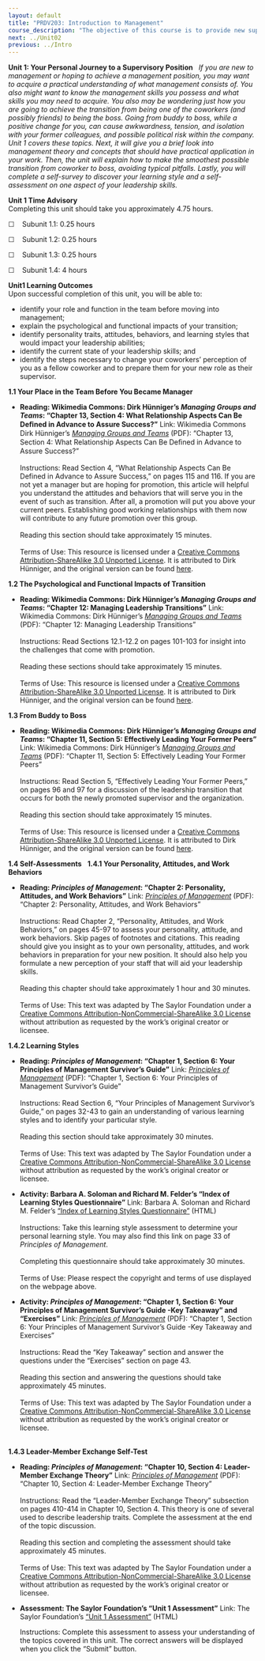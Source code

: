 ```yaml
---
layout: default
title: "PRDV203: Introduction to Management"
course_description: "The objective of this course is to provide new supervisors or managers with the basic, practical knowledge necessary for their new positions."
next: ../Unit02
previous: ../Intro
---
```

**Unit 1: Your Personal Journey to a Supervisory Position** <span
id="1"></span> 
*If you are new to management or hoping to achieve a management
position, you may want to acquire a practical understanding of what
management consists of. You also might want to know the management
skills you possess and what skills you may need to acquire. You also may
be wondering just how you are going to achieve the transition from being
one of the coworkers (and possibly friends) to being the boss. Going
from buddy to boss, while a positive change for you, can cause
awkwardness, tension, and isolation with your former colleagues, and
possible political risk within the company.*  
 *Unit 1 covers these topics. Next, it will give you a brief look into
management theory and concepts that should have practical application in
your work. Then, the unit will explain how to make the smoothest
possible transition from coworker to boss, avoiding typical pitfalls.
Lastly, you will complete a self-survey to discover your learning style
and a self-assessment on one aspect of your leadership skills.*

**Unit 1 Time Advisory**  
Completing this unit should take you approximately 4.75 hours.  
  
 ☐    Subunit 1.1: 0.25 hours  
  
 ☐    Subunit 1.2: 0.25 hours  
  
 ☐    Subunit 1.3: 0.25 hours  
  
 ☐    Subunit 1.4: 4 hours

**Unit1 Learning Outcomes**  
Upon successful completion of this unit, you will be able to:
-   identify your role and function in the team before moving into
    management;
-   explain the psychological and functional impacts of your transition;
-   identify personality traits, attitudes, behaviors, and learning
    styles that would impact your leadership abilities;
-   identify the current state of your leadership skills; and
-   identify the steps necessary to change your coworkers’ perception of
    you as a fellow coworker and to prepare them for your new role as
    their supervisor.

**1.1 Your Place in the Team Before You Became Manager** <span
id="1.1"></span> 
-   **Reading: Wikimedia Commons: Dirk Hünniger’s *Managing Groups and
    Teams*: “Chapter 13, Section 4: What Relationship Aspects Can Be
    Deﬁned in Advance to Assure Success?”**
    Link: Wikimedia Commons Dirk Hünniger’s *[Managing Groups and
    Teams](http://upload.wikimedia.org/wikipedia/commons/4/42/Managing_Groups_and_Teams.pdf)*
    (PDF): “Chapter 13, Section 4: What Relationship Aspects Can Be
    Deﬁned in Advance to Assure Success?”  
        
     Instructions: Read Section 4, “What Relationship Aspects Can Be
    Defined in Advance to Assure Success,” on pages 115 and 116. If you
    are not yet a manager but are hoping for promotion, this article
    will helpful you understand the attitudes and behaviors that will
    serve you in the event of such as transition. After all, a promotion
    will put you above your current peers. Establishing good working
    relationships with them now will contribute to any future promotion
    over this group.  
        
     Reading this section should take approximately 15 minutes.  
        
     Terms of Use: This resource is licensed under a [Creative Commons
    Attribution-ShareAlike 3.0 Unported
    License](http://creativecommons.org/licenses/by-sa/3.0/). It is
    attributed to Dirk Hünniger, and the original version can be found
    [here](http://upload.wikimedia.org/wikipedia/commons/4/42/Managing_Groups_and_Teams.pdf).

**1.2 The Psychological and Functional Impacts of Transition** <span
id="1.2"></span> 
-   **Reading: Wikimedia Commons: Dirk Hünniger’s *Managing Groups and
    Teams*: “Chapter 12: Managing Leadership Transitions”**
    Link: Wikimedia Commons: Dirk Hünniger’s *[Managing Groups and
    Teams](http://upload.wikimedia.org/wikipedia/commons/4/42/Managing_Groups_and_Teams.pdf)*
    (PDF): “Chapter 12: Managing Leadership Transitions”  
        
     Instructions: Read Sections 12.1-12.2 on pages 101-103 for insight
    into the challenges that come with promotion.  
        
     Reading these sections should take approximately 15 minutes.  
        
     Terms of Use: This resource is licensed under a [Creative Commons
    Attribution-ShareAlike 3.0 Unported
    License](http://creativecommons.org/licenses/by-sa/3.0/). It is
    attributed to Dirk Hünniger, and the original version can be found
    [here](http://upload.wikimedia.org/wikipedia/commons/4/42/Managing_Groups_and_Teams.pdf).

**1.3 From Buddy to Boss** <span id="1.3"></span> 
-   **Reading: Wikimedia Commons: Dirk Hünniger’s *Managing Groups and
    Teams*: “Chapter 11, Section 5: Effectively Leading Your Former
    Peers”**
    Link: Wikimedia Commons: Dirk Hünniger’s *[Managing Groups and
    Teams](http://upload.wikimedia.org/wikipedia/commons/4/42/Managing_Groups_and_Teams.pdf)*
    (PDF): “Chapter 11, Section 5: Effectively Leading Your Former
    Peers”  
        
     Instructions: Read Section 5, “Effectively Leading Your Former
    Peers,” on pages 96 and 97 for a discussion of the leadership
    transition that occurs for both the newly promoted supervisor and
    the organization.  
        
     Reading this section should take approximately 15 minutes.  
        
     Terms of Use: This resource is licensed under a [Creative Commons
    Attribution-ShareAlike 3.0 Unported
    License](http://creativecommons.org/licenses/by-sa/3.0/). It is
    attributed to Dirk Hünniger, and the original version can be found
    [here](http://upload.wikimedia.org/wikipedia/commons/4/42/Managing_Groups_and_Teams.pdf).

**1.4 Self-Assessments** <span id="1.4"></span> 
**1.4.1 Your Personality, Attitudes, and Work Behaviors** <span
id="1.4.1"></span> 
-   **Reading: *Principles of Management*: “Chapter 2: Personality,
    Attitudes, and Work Behaviors”**
    Link: *[Principles of
    Management](http://www.saylor.org/site/textbooks/Principles%20of%20Management.pdf)*
    (PDF): “Chapter 2: Personality, Attitudes, and Work Behaviors”  
        
     Instructions: Read Chapter 2, “Personality, Attitudes, and Work
    Behaviors,” on pages 45-97 to assess your personality, attitude, and
    work behaviors. Skip pages of footnotes and citations. This reading
    should give you insight as to your own personality, attitudes, and
    work behaviors in preparation for your new position. It should also
    help you formulate a new perception of your staff that will aid your
    leadership skills.  
        
     Reading this chapter should take approximately 1 hour and 30
    minutes.  
        
     Terms of Use: This text was adapted by The Saylor Foundation under
    a [Creative Commons Attribution-NonCommercial-ShareAlike 3.0
    License](http://creativecommons.org/licenses/by-nc-sa/3.0/) without
    attribution as requested by the work’s original creator or licensee.

**1.4.2 Learning Styles** <span id="1.4.2"></span> 
-   **Reading: *Principles of Management*: “Chapter 1, Section 6: Your
    Principles of Management Survivor’s Guide”**
    Link: *[Principles of
    Management](http://www.saylor.org/site/textbooks/Principles%20of%20Management.pdf)*
    (PDF): “Chapter 1, Section 6: Your Principles of Management
    Survivor’s Guide”  
        
     Instructions: Read Section 6, “Your Principles of Management
    Survivor’s Guide,” on pages 32-43 to gain an understanding of
    various learning styles and to identify your particular style.  
        
     Reading this section should take approximately 30 minutes.  
        
     Terms of Use: This text was adapted by The Saylor Foundation under
    a [Creative Commons Attribution-NonCommercial-ShareAlike 3.0
    License](http://creativecommons.org/licenses/by-nc-sa/3.0/) without
    attribution as requested by the work’s original creator or licensee.

-   **Activity: Barbara A. Soloman and Richard M. Felder’s “Index of
    Learning Styles Questionnaire”**
    Link: Barbara A. Soloman and Richard M. Felder’s [“Index of Learning
    Styles
    Questionnaire”](http://www.engr.ncsu.edu/learningstyles/ilsweb.html)
    (HTML)  
        
     Instructions: Take this learning style assessment to determine your
    personal learning style. You may also find this link on page 33 of
    *Principles of Management*.  
        
     Completing this questionnaire should take approximately 30
    minutes.  
        
     Terms of Use: Please respect the copyright and terms of use
    displayed on the webpage above.

-   **Activity: *Principles of Management*: “Chapter 1, Section 6: Your
    Principles of Management Survivor’s Guide -Key Takeaway” and
    “Exercises”**
    Link: *[Principles of
    Management](http://www.saylor.org/site/textbooks/Principles%20of%20Management.pdf)*
    (PDF): “Chapter 1, Section 6: Your Principles of Management
    Survivor’s Guide -Key Takeaway and Exercises”  
        
     Instructions: Read the “Key Takeaway” section and answer the
    questions under the “Exercises” section on page 43.  
        
     Reading this section and answering the questions should take
    approximately 45 minutes.  
        
     Terms of Use: This text was adapted by The Saylor Foundation under
    a [Creative Commons Attribution-NonCommercial-ShareAlike 3.0
    License](http://creativecommons.org/licenses/by-nc-sa/3.0/) without
    attribution as requested by the work’s original creator or
    licensee.  
      

**1.4.3 Leader-Member Exchange Self-Test** <span id="1.4.3"></span> 
-   **Reading: *Principles of Management*: “Chapter 10, Section 4:
    Leader-Member Exchange Theory”**
    Link: *[Principles of
    Management](http://www.saylor.org/site/wp-content/uploads/2013/06/Principles%20of%20ManagementNEW.pdf)*
    (PDF): “Chapter 10, Section 4: Leader-Member Exchange Theory”  
        
     Instructions: Read the “Leader-Member Exchange Theory” subsection
    on pages 410-414 in Chapter 10, Section 4. This theory is one of
    several used to describe leadership traits. Complete the assessment
    at the end of the topic discussion.  
        
     Reading this section and completing the assessment should take
    approximately 45 minutes.  
        
     Terms of Use: This text was adapted by The Saylor Foundation under
    a [Creative Commons Attribution-NonCommercial-ShareAlike 3.0
    License](http://creativecommons.org/licenses/by-nc-sa/3.0/) without
    attribution as requested by the work’s original creator or licensee.

-   **Assessment: The Saylor Foundation’s “Unit 1 Assessment”**
    Link: The Saylor Foundation’s [“Unit 1
    Assessment”](http://school.saylor.org/mod/quiz/view.php?id=1704) (HTML)  
      
     Instructions: Complete this assessment to assess your understanding
    of the topics covered in this unit. The correct answers will be
    displayed when you click the “Submit” button.


